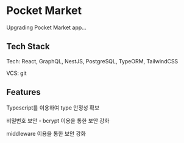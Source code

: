 # Pocket Market

Upgrading Pocket Market app...

## Tech Stack

Tech: React, GraphQL, NestJS, PostgreSQL, TypeORM, TailwindCSS 

VCS: git

## Features

Typescript를 이용하여 type 안정성 확보

비밀번호 보안 - bcrypt 이용을 통한 보안 강화

middleware 이용을 통한 보안 강화
